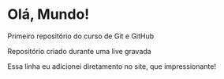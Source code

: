 # Olá, Mundo!
 Primeiro repositório do curso de Git e GitHub

 Repositório criado durante uma live gravada

 Essa linha eu adicionei diretamento no site, que impressionante!
